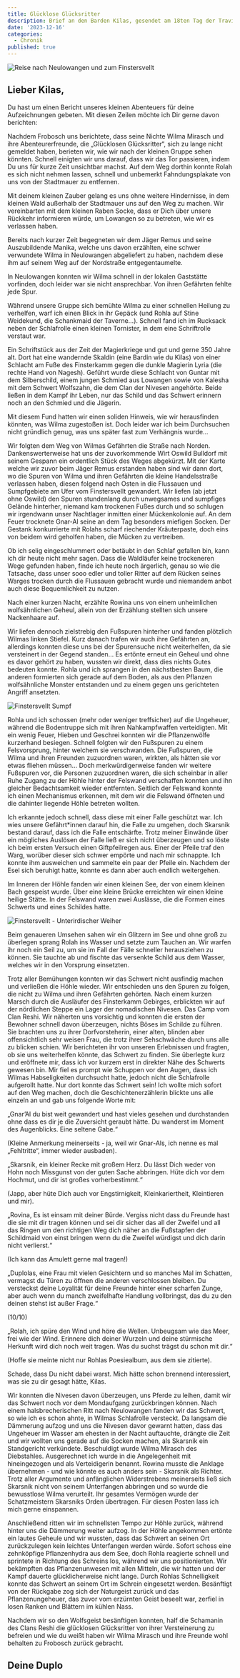 ```yaml
---
title: Glücklose Glücksritter
description: Brief an den Barden Kilas, gesendet am 18ten Tag der Travia, dem 10ten Monat des aventurischen Kalenders – Lowangen, die größte Handelsstadt des Svelltbundes
date: '2023-12-16'
categories:
  - Chronik
published: true
---
```


![Reise nach Neulowangen und zum Finstersvellt](/maps/reise-nach-neulowangen.jpg)

## **Lieber Kilas**,

Du hast um einen Bericht unseres kleinen Abenteuers für deine Aufzeichnungen gebeten. Mit diesen Zeilen möchte ich Dir gerne davon berichten:

Nachdem Frobosch uns berichtete, dass seine Nichte Wilma Mirasch und ihre Abenteurerfreunde, die „Glücklosen Glücksritter“, sich zu lange nicht gemeldet haben, berieten wir, wie wir nach der kleinen Gruppe sehen könnten. Schnell einigten wir uns darauf, dass wir das Tor passieren, indem Du uns für kurze Zeit unsichtbar machst. Auf dem Weg dorthin konnte Rolah es sich nicht nehmen lassen, schnell und unbemerkt Fahndungsplakate von uns von der Stadtmauer zu entfernen.

Mit deinem kleinen Zauber gelang es uns ohne weitere Hindernisse, in dem kleinen Wald außerhalb der Stadtmauer uns auf den Weg zu machen. Wir vereinbarten mit dem kleinen Raben Socke, dass er Dich über unsere Rückkehr informieren würde, um Lowangen so zu betreten, wie wir es verlassen haben.

Bereits nach kurzer Zeit begegneten wir dem Jäger Remus und seine Auszubildende Manika, welche uns davon erzählten, eine schwer verwundete Wilma in Neulowangen abgeliefert zu haben, nachdem diese ihm auf seinem Weg auf der Nordstraße entgegentaumelte.

In Neulowangen konnten wir Wilma schnell in der lokalen Gaststätte vorfinden, doch leider war sie nicht ansprechbar. Von ihren Gefährten fehlte jede Spur.

Während unsere Gruppe sich bemühte Wilma zu einer schnellen Heilung zu verhelfen, warf ich einen Blick in ihr Gepäck (und Rohla auf Stine Weidekund, die Schankmaid der Taverne…). Schnell fand ich im Rucksack neben der Schlafrolle einen kleinen Tornister, in dem eine Schriftrolle verstaut war.

Ein Schriftstück aus der Zeit der Magierkriege und gut und gerne 350 Jahre alt. Dort hat eine wandernde Skaldin (eine Bardin wie du Kilas) von einer Schlacht am Fuße des Finsterkamm gegen die dunkle Magierin Lyria (die rechte Hand von Nagesh). Geführt wurde diese Schlacht von Guntar mit dem Silberschild, einem jungen Schmied aus Lowangen sowie von Kalesha mit dem Schwert Wolfszahn, die dem Clan der Nivesen angehörte. Beide ließen in dem Kampf ihr Leben, nur das Schild und das Schwert erinnern noch an den Schmied und die Jägerin.

Mit diesem Fund hatten wir einen soliden Hinweis, wie wir herausfinden könnten, was Wilma zugestoßen ist. Doch leider war ich beim Durchsuchen nicht gründlich genug, was uns später fast zum Verhängnis wurde…

Wir folgten dem Weg von Wilmas Gefährten die Straße nach Norden. Dankenswerterweise hat uns der zuvorkommende Wirt Oswild Bulldorf mit seinem Gespann ein ordentlich Stück des Weges abgekürzt. Mit der Karte welche wir zuvor beim Jäger Remus erstanden haben sind wir dann dort, wo die Spuren von Wilma und ihren Gefährten die kleine Handelsstraße verlassen haben, diesen folgend nach Osten in die Flussauen und Sumpfgebiete am Ufer vom Finstersvellt gewandert. Wir liefen (ab jetzt ohne Oswild) den Spuren stundenlang durch unwegsames und sumpfiges Gelände hinterher, niemand kam trockenen Fußes durch und so schlugen wir irgendwann unser Nachtlager inmitten einer Mückenkolonie auf. An dem Feuer trocknete Gnar-Al seine an dem Tag besonders miefigen Socken. Der Gestank konkurrierte mit Rolahs scharf riechender Kräuterpaste, doch eins von beidem wird geholfen haben, die Mücken zu vertreiben.

Ob ich selig eingeschlummert oder betäubt in den Schlaf gefallen bin, kann ich dir heute nicht mehr sagen. Dass die Waldläufer keine trockeneren Wege gefunden haben, finde ich heute noch ärgerlich, genau so wie die Tatsache, dass unser sooo edler und toller Ritter auf dem Rücken seines Warges trocken durch die Flussauen gebracht wurde und niemandem anbot auch diese Bequemlichkeit zu nutzen.

Nach einer kurzen Nacht, erzählte Rowina uns von einem unheimlichen wolfsähnlichen Geheul, allein von der Erzählung stellten sich unsere Nackenhaare auf.

Wir liefen dennoch zielstrebig den Fußspuren hinterher und fanden plötzlich Wilmas linken Stiefel. Kurz danach trafen wir auch ihre Gefährten an, allerdings konnten diese uns bei der Spurensuche nicht weiterhelfen, da sie versteinert in der Gegend standen… Es ertönte erneut ein Geheul und ohne es davor gehört zu haben, wussten wir direkt, dass dies nichts Gutes bedeuten konnte. Rohla und ich sprangen in den nächstbesten Baum, die anderen formierten sich gerade auf dem Boden, als aus den Pflanzen wolfsähnliche Monster entstanden und zu einem gegen uns gerichteten Angriff ansetzten.

![Finstersvellt Sumpf](/maps/finstersvellt-sumpf.jpg)

Rohla und ich schossen (mehr oder weniger treffsicher) auf die Ungeheuer, während die Bodentruppe sich mit ihren Nahkampfwaffen verteidigten. Mit ein wenig Feuer, Hieben und Geschrei konnten wir die Pflanzenwölfe kurzerhand besiegen. Schnell folgten wir den Fußspuren zu einem Felsvorsprung, hinter welchem sie verschwanden. Die Fußspuren, die Wilma und ihren Freunden zuzuordnen waren, wirkten, als hätten sie vor etwas fliehen müssen… Doch merkwürdigerweise fanden wir weitere Fußspuren vor, die Personen zuzuordnen waren, die sich scheinbar in aller Ruhe Zugang zu der Höhle hinter der Felswand verschaffen konnten und ihn gleicher Bedachtsamkeit wieder entfernten. Seitlich der Felswand konnte ich einen Mechanismus erkennen, mit dem wir die Felswand öffneten und die dahinter liegende Höhle betreten wollten.

Ich erkannte jedoch schnell, dass diese mit einer Falle geschützt war. Ich wies unsere Gefährt\*innen darauf hin, die Falle zu umgehen, doch Skarsnik bestand darauf, dass ich die Falle entschärfte. Trotz meiner Einwände über ein mögliches Auslösen der Falle ließ er sich nicht überzeugen und so löste ich beim ersten Versuch einen Giftpfeilregen aus. Einer der Pfeile traf den Warg, worüber dieser sich schwer empörte und nach mir schnappte. Ich konnte ihm ausweichen und sammelte ein paar der Pfeile ein. Nachdem der Esel sich beruhigt hatte, konnte es dann aber auch endlich weitergehen.

Im Inneren der Höhle fanden wir einen kleinen See, der von einem kleinen Bach gespeist wurde. Über eine kleine Brücke erreichten wir einen kleine heilige Stätte. In der Felswand waren zwei Auslässe, die die Formen eines Schwerts und eines Schildes hatte.

![Finstersvellt - Unterirdischer Weiher](/maps/finstersvellt-unterirdischer-weiher.jpg)

Beim genaueren Umsehen sahen wir ein Glitzern im See und ohne groß zu überlegen sprang Rolah ins Wasser und setzte zum Tauchen an. Wir warfen ihr noch ein Seil zu, um sie im Fall der Fälle schneller herausziehen zu können. Sie tauchte ab und fischte das versenkte Schild aus dem Wasser, welches wir in den Vorsprung einsetzten.

Trotz aller Bemühungen konnten wir das Schwert nicht ausfindig machen und verließen die Höhle wieder. Wir entschieden uns den Spuren zu folgen, die nicht zu Wilma und ihren Gefährten gehörten. Nach einem kurzen Marsch durch die Ausläufer des Finsterkamm Gebirges, erblickten wir auf der nördlichen Steppe ein Lager der nomadischen Nivesen. Das Camp vom Clan Reshi. Wir näherten uns vorsichtig und konnten die ersten der Bewohner schnell davon überzeugen, nichts Böses im Schilde zu führen. Sie brachten uns zu ihrer Dorfvorsteherin, einer alten, blinden aber offensichtlich sehr weisen Frau, die trotz ihrer Sehschwäche durch uns alle zu blicken schien. Wir berichteten ihr von unseren Erlebnissen und fragten, ob sie uns weiterhelfen könnte, das Schwert zu finden. Sie überlegte kurz und eröffnete mir, dass ich vor kurzem erst in direkter Nähe des Schwerts gewesen bin. Mir fiel es prompt wie Schuppen vor den Augen, dass ich Wilmas Habseligkeiten durchsucht hatte, jedoch nicht die Schlafrolle aufgerollt hatte. Nur dort konnte das Schwert sein! Ich wollte mich sofort auf den Weg machen, doch die Geschichtenerzählerin blickte uns alle einzeln an und gab uns folgende Worte mit:

„Gnar’Al du bist weit gewandert und hast vieles gesehen und durchstanden ohne dass es dir je die Zuversicht geraubt hätte. Du wanderst im Moment des Augenblicks. Eine seltene Gabe.“

(Kleine Anmerkung meinerseits - ja, weil wir Gnar-Als, ich nenne es mal „Fehltritte“, immer wieder ausbaden).

„Skarsnik, ein kleiner Recke mit großem Herz. Du lässt Dich weder von Hohn noch Missgunst von der guten Sache abbringen. Hüte dich vor dem Hochmut, und dir ist großes vorherbestimmt.“

(Japp, aber hüte Dich auch vor Engstirnigkeit, Kleinkariertheit, Kleintieren und mir).

„Rovina, Es ist einsam mit deiner Bürde. Vergiss nicht dass du Freunde hast die sie mit dir tragen können und sei dir sicher das all der Zweifel und all das Ringen um den richtigen Weg dich näher an die Fußstapfen der Schildmaid von einst bringen wenn du die Zweifel würdigst und dich darin nicht verlierst.“

(Ich kann das Amulett gerne mal tragen!)

„Duplolas, eine Frau mit vielen Gesichtern und so manches Mal im Schatten, vermagst du Türen zu öffnen die anderen verschlossen bleiben. Du versteckst deine Loyalität für deine Freunde hinter einer scharfen Zunge, aber auch wenn du manch zweifelhafte Handlung vollbringst, das du zu den deinen stehst ist außer Frage.“

(10/10)

„Rolah, ich spüre den Wind und höre die Wellen. Unbeugsam wie das Meer, frei wie der Wind. Erinnere dich deiner Wurzeln und deine stürmische Herkunft wird dich noch weit tragen. Was du suchst trägst du schon mit dir.“

(Hoffe sie meinte nicht nur Rohlas Poesiealbum, aus dem sie zitierte).

Schade, dass Du nicht dabei warst. Mich hätte schon brennend interessiert, was sie zu dir gesagt hätte, Kilas.

Wir konnten die Nivesen davon überzeugen, uns Pferde zu leihen, damit wir das Schwert noch vor dem Mondaufgang zurückbringen können. Nach einem halsbrecherischen Ritt nach Neulowangen fanden wir das Schwert, so wie ich es schon ahnte, in Wilmas Schlafrolle versteckt.
Da langsam die Dämmerung aufzog und uns die Nivesen davor gewarnt hatten, dass das Ungeheuer im Wasser am ehesten in der Nacht auftauchte, drängte die Zeit und wir wollten uns gerade auf die Socken machen, als Skarsnik ein Standgericht verkündete. Beschuldigt wurde Wilma Mirasch des Diebstahles. Ausgerechnet ich wurde in die Angelegenheit mit hineingezogen und als Verteidigerin benannt. Rowina musste die Anklage übernehmen - und wie könnte es auch anders sein - Skarsnik als Richter. Trotz aller Argumente und anfänglichen Widerstrebens meinerseits ließ sich Skarsnik nicht von seinem Unterfangen abbringen und so wurde die bewusstlose Wilma verurteilt. Ihr gesamtes Vermögen wurde der Schatzmeistern Skarsniks Orden übertragen. Für diesen Posten lass ich mich gerne einspannen.

Anschließend ritten wir im schnellsten Tempo zur Höhle zurück, während hinter uns die Dämmerung weiter aufzog. In der Höhle angekommen ertönte ein lautes Geheule und wir wussten, dass das Schwert an seinen Ort zurückzulegen kein leichtes Unterfangen werden würde. Sofort schoss eine zehnköpfige Pflanzenhydra aus dem See, doch Rohla reagierte schnell und sprintete in Richtung des Schreins los, während wir uns positionierten. Wir bekämpften das Pflanzenunwesen mit allen Mitteln, die wir hatten und der Kampf dauerte glücklicherweise nicht lange. Durch Rohlas Schnelligkeit konnte das Schwert an seinem Ort im Schrein eingesetzt werden. Besänftigt von der Rückgabe zog sich der Naturgeist zurück und das Pflanzenungeheuer, das zuvor vom erzürnten Geist beseelt war, zerfiel in losen Ranken und Blättern im kühlen Nass.

Nachdem wir so den Wolfsgeist besänftigen konnten, half die Schamanin des Clans Reshi die glücklosen Glücksritter von ihrer Versteinerung zu befreien und wie du weißt haben wir Wilma Mirasch und ihre Freunde wohl behalten zu Frobosch zurück gebracht.

## Deine Duplo
